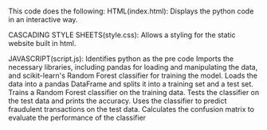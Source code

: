 #

This code does the following:
HTML(index.html):
Displays the python code in an interactive way.

CASCADING STYLE SHEETS(style.css):
Allows a styling for the static website built in html.

JAVASCRIPT(script.js):
Identifies python as the pre code 
Imports the necessary libraries, including pandas for loading and manipulating the data, and scikit-learn's Random Forest classifier for training the model.
Loads the data into a pandas DataFrame and splits it into a training set and a test set.
Trains a Random Forest classifier on the training data.
Tests the classifier on the test data and prints the accuracy.
Uses the classifier to predict fraudulent transactions on the test data.
Calculates the confusion matrix to evaluate the performance of the classifier